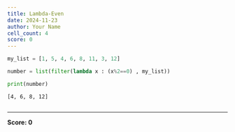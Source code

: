```yaml
---
title: Lambda-Even
date: 2024-11-23
author: Your Name
cell_count: 4
score: 0
---
```


```python
my_list = [1, 5, 4, 6, 8, 11, 3, 12]
```


```python
number = list(filter(lambda x : (x%2==0) , my_list))
```


```python
print(number)
```

    [4, 6, 8, 12]



```python

```


---
**Score: 0**
